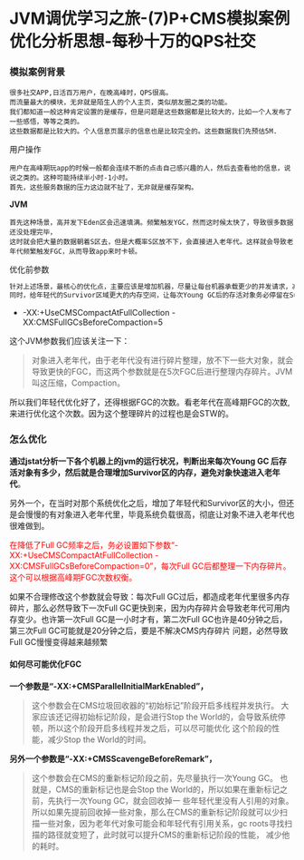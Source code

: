 # JVM调优学习之旅-(7)P+CMS模拟案例优化分析思想-每秒十万的QPS社交


### 模拟案例背景

```
很多社交APP,日活百万用户，在晚高峰时，QPS很高。
而流量最大的模块，无非就是陌生人的个人主页，类似朋友圈之类的功能。
我们都知道一般这种肯定设置的是缓存，但是问题是这些数据都是比较大的，比如一个人发布了一些感悟，等等之类的。
这些数据都是比较大的。个人信息页展示的信息也是比较完全的。这些数据我们先预估5M.
```

<!--more-->

用户操作

```
用户在高峰期玩app的时候一般都会连续不断的点击自己感兴趣的人，然后去查看他的信息，说说之类的。这种可能持续半小时-1小时。
首先，这些服务数据的压力这边就不扯了，无非就是缓存架构。
```

**JVM**

```
首先这种场景，高并发下Eden区会迅速填满。频繁触发YGC，然而这时候太快了，导致很多数据还没处理完毕，
这时就会把大量的数据朝着S区去，但是大概率S区放不下，会直接进入老年代。这样就会导致老年代频繁触发FGC，从而导致app来时卡顿。
```

优化前参数

```markdown
针对上述场景，最核心的优化点，主要应该是增加机器，尽量让每台机器承载更少的并发请求，减轻压力。
同时，给年轻代的Survivor区域更大的内存空间，让每次Young GC后的存活对象务必停留在Survior中，别进入老年代
```

- -XX:+UseCMSCompactAtFullCollection -XX:CMSFullGCsBeforeCompaction=5

这个JVM参数我们应该关注一下：

> 对象进入老年代，由于老年代没有进行碎片整理，放不下一些大对象，就会导致更快的FGC，而这两个参数就是在5次FGC后进行整理内存碎片。JVM叫这压缩，Compaction。

所以我们年轻代优化好了，还得根据FGC的次数。看老年代在高峰期FGC的次数,来进行优化这个次数。因为这个整理碎片的过程也是会STW的。



### **怎么优化**

**通过jstat分析一下各个机器上的jvm的运行状况，判断出来每次Young GC 后存活对象有多少，然后就是合理增加Survivor区的内存，避免对象快速进入老年代**。

另外一个，在当时对那个系统优化之后，增加了年轻代和Survivor区的大小，但还是会慢慢的有对象进入老年代里，毕竟系统负载很高，彻底让对象不进入老年代也很难做到。

<font color=red>在降低了Full GC频率之后，务必设置如下参数“-XX:+UseCMSCompactAtFullCollection - XX:CMSFullGCsBeforeCompaction=0”，每次Full GC后都整理一下内存碎片。这个可以根据高峰期FGC次数权衡。</font>

如果不合理修改这个参数就会导致：每次Full GC过后，都造成老年代里很多内存碎片，那么必然导致下一次Full GC更快到来，因为内存碎片会导致老年代可用内 存变少。也许第一次Full GC是一小时才有，第二次Full GC也许是40分钟之后，第三次Full GC可能就是20分钟之后，要是不解决CMS内存碎片 问题，必然导致Full GC慢慢变得越来越频繁



#### 如何尽可能优化FGC

**一个参数是“-XX:+CMSParallelInitialMarkEnabled”，**

> 这个参数会在CMS垃圾回收器的“初始标记”阶段开启多线程并发执行。 大家应该还记得初始标记阶段，是会进行Stop the World的，会导致系统停顿，所以这个阶段开启多线程并发之后，可以尽可能优化 这个阶段的性能，减少Stop the World的时间。

**另外一个参数是“-XX:+CMSScavengeBeforeRemark”，**

> 这个参数会在CMS的重新标记阶段之前，先尽量执行一次Young GC。 也就是，CMS的重新标记也是会Stop the World的，所以如果在重新标记之前，先执行一次Young GC，就会回收掉一 些年轻代里没有人引用的对象。 所以如果先提前回收掉一些对象，那么在CMS的重新标记阶段就可以少扫描一些对象，因为老年代对象可能会和年轻代有引用关系，gc roots寻找扫描的路径就变短了，此时就可以提升CMS的重新标记阶段的性能， 减少他的耗时。
